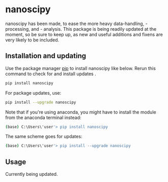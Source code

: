 # nanoscipy

nanoscipy has been made, to ease the more heavy data-handling, -processing, and - analysis. 
This package is being readily updated at the moment, so be sure to keep up, as new and useful additions and fixens are very likely to be included.

## Installation and updating
Use the package manager [pip](https://pip.pypa.io/en/stable/) to install nanoscipy like below. 
Rerun this command to check for and install  updates .
```bash
pip install nanoscipy
```
For package updates, use:
```bash
pip install --upgrade nanoscipy
```
Note that if you're using anaconda, you might have to install the module from the anaconda terminal instead: 
```bash
(base) C:\Users\'user'> pip install nanoscipy
```
The same scheme goes for updates:
```bash
(base) C:\Users\'user'> pip install --upgrade nanoscipy
```
## Usage
Currently being updated.
